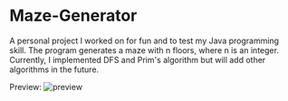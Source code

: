# Maze-Generator
A personal project I worked on for fun and to test my Java programming skill. 
The program generates a maze with n floors, where n is an integer.
Currently, I implemented DFS and Prim's algorithm but will add other algorithms in the future.

Preview:
![preview](https://user-images.githubusercontent.com/26098614/28727206-a2412e3a-7389-11e7-8ba1-68f7172499f2.png)
